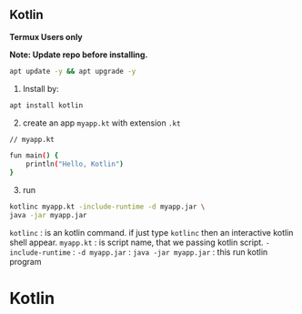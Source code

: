 ## Kotlin

**Termux Users only**

**Note: Update repo before installing.**

```bash
apt update -y && apt upgrade -y
```

1. Install by:

```bash
apt install kotlin
```

2. create an app `myapp.kt` with extension `.kt`

```bash
// myapp.kt

fun main() {
    println("Hello, Kotlin")
}
```

3. run

```bash
kotlinc myapp.kt -include-runtime -d myapp.jar \
java -jar myapp.jar
```

`kotlinc` : is an kotlin command. if just type `kotlinc` then an interactive kotlin shell appear.
`myapp.kt` : is script name, that we passing kotlin script.
`-include-runtime` :
`-d myapp.jar` :
`java -jar myapp.jar` : this run kotlin program

# Kotlin
